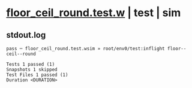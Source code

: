 # [floor_ceil_round.test.w](../../../../../../examples/tests/sdk_tests/math/floor_ceil_round.test.w) | test | sim

## stdout.log
```log
pass ─ floor_ceil_round.test.wsim » root/env0/test:inflight floor--ceil--round

Tests 1 passed (1)
Snapshots 1 skipped
Test Files 1 passed (1)
Duration <DURATION>
```

